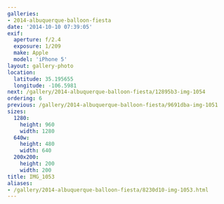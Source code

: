 ```yaml
---
galleries:
- 2014-albuquerque-balloon-fiesta
date: '2014-10-10 07:39:05'
exif:
  aperture: f/2.4
  exposure: 1/209
  make: Apple
  model: 'iPhone 5'
layout: gallery-photo
location:
  latitude: 35.195655
  longitude: -106.5981
next: /gallery/2014-albuquerque-balloon-fiesta/12895b3-img-1054
ordering: 6
previous: /gallery/2014-albuquerque-balloon-fiesta/9691dba-img-1051
sizes:
  1280:
    height: 960
    width: 1280
  640w:
    height: 480
    width: 640
  200x200:
    height: 200
    width: 200
title: IMG_1053
aliases:
- /gallery/2014-albuquerque-balloon-fiesta/8230d10-img-1053.html
---
```


